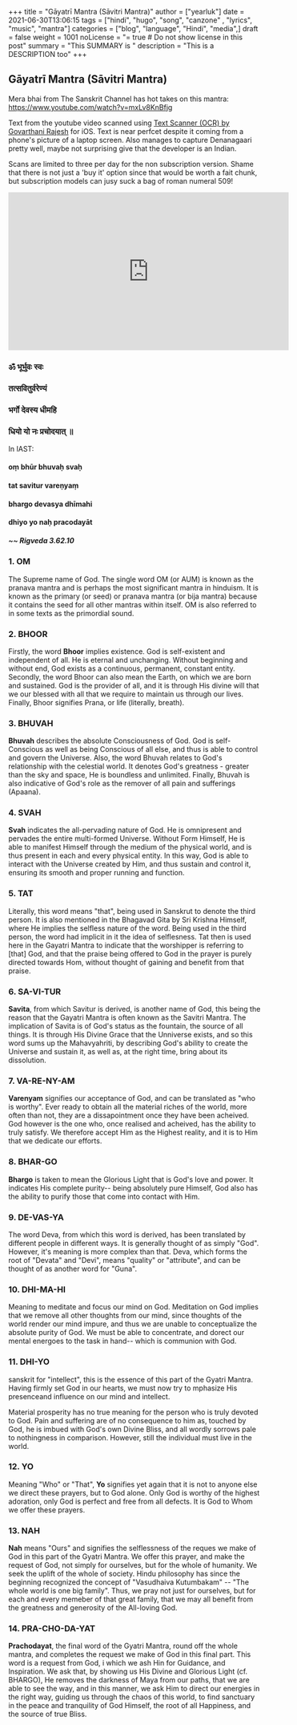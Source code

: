 
+++
title = "Gāyatrī Mantra (Sāvitri Mantra)"
author = ["yearluk"]
date = 2021-06-30T13:06:15
tags = ["hindi", "hugo", "song", "canzone" , "lyrics", "music", "mantra"]
categories = ["blog", "language", "Hindi", "media",]
draft = false
weight = 1001
noLicense = "= true # Do not show license in this post"
summary = "This SUMMARY is "
description = "This is a DESCRIPTION too"
+++


## Gāyatrī Mantra (Sāvitri Mantra)

Mera bhai from The Sanskrit Channel has hot takes on this mantra: https://www.youtube.com/watch?v=mxLv8KnBfjg

Text from the youtube video scanned using [Text Scanner (OCR)
by Govarthani Rajesh](https://apps.apple.com/us/app/text-scanner-ocr/id1225032527) for iOS. Text is near perfcet despite it coming from a phone's picture of a laptop screen. Also manages to capture Denanagaari pretty well, maybe not surprising give that the developer is an Indian.

Scans are limited to three per day for the non subscription version. Shame that there is not just a 'buy it' option since that would be worth a fait chunk, but subscription models can jusy suck a bag of roman numeral 509!


<iframe width="560" height="315"
  src="https://www.youtube.com/watch?v=SarlTxrAbIY&t=265s" 
  frameborder="0" 
  allow="accelerometer; autoplay; encrypted-media; gyroscope; picture-in-picture" 
  allowfullscreen></iframe>

### ॐ भूर्भुवः स्वः 
### तत्सवितुर्वरेण्यं 
### भर्गो देवस्य धीमहि 
### धियो यो नः प्रचोदयात् ॥

In IAST:

#### oṃ bhūr bhuvaḥ svaḥ
#### tat savitur vareṇyaṃ
#### bhargo devasya dhīmahi
#### dhiyo yo naḥ pracodayāt
##### ~~ Rigveda 3.62.10


### 1. OM 
The Supreme name of God. The single word OM (or AUM) is known as the pranava mantra and is perhaps the most significant mantra in hinduism. It is known as the primary (or seed) or pranava mantra (or bija mantra) because it contains the seed for all other mantras within itself. OM is also referred to in some texts as the primordial sound.

### 2. BHOOR  
Firstly, the word **Bhoor** implies existence. God is self-existent and independent of all. He is eternal and unchanging. Without beginning and without end, God exists as a continuous, permanent, constant entity. Secondly, the word Bhoor can also mean the Earth, on which we are born and sustained. God is the provider of all, and it is through His divine will that we our blessed with all that we require to maintain us through our lives. Finally, Bhoor signifies Prana, or life (literally, breath).

### 3. BHUVAH 
**Bhuvah** describes the absolute Consciousness of God. God is self-Conscious as well as being Conscious of all else, and thus is able to control and govern the Universe. Also, the word Bhuvah relates to God's relationship with the celestial world. It denotes God's greatness -  greater than the sky and space, He is boundless and unlimited. Finally, Bhuvah is also indicative of God's role as the remover of all pain and sufferings (Apaana).

### 4. SVAH  
**Svah** indicates the all-pervading nature of God. He is omnipresent and pervades the entire multi-formed Universe. Without Form Himself, He is able to manifest Himself through the medium of the physical world, and is thus present in each and every physical entity. In this way, God is able to interact with the Universe created by Him, and thus sustain and control it, ensuring its smooth and proper running and function.

### 5. TAT  
Literally, this word means "that", being used in Sanskrut to denote the third person. It is also mentioned in the Bhagavad Gita by Sri Krishna Himself, where He implies the selfless nature of the word. Being used in the third person, the word had implicit in it the idea of selflesness. Tat then is used here in the Gayatri Mantra to indicate that the worshipper is referring to [that] God, and that the praise being offered to God in the prayer is purely directed towards Hom, without thought of gaining and benefit from that praise.

### 6. SA-VI-TUR  
**Savita**, from which Savitur is derived, is another name of God, this being the reason that the Gayatri Mantra is often known as the Savitri Mantra. The implication of Savita is of God's status as the fountain, the source of all things. It is through His Divine Grace that the Unniverse exists, and so this word sums up the Mahavyahriti, by describing God's ability to create the Universe and sustain it, as well as, at the right time, bring about its dissolution.

### 7. VA-RE-NY-AM  
**Varenyam** signifies our acceptance of God, and can be translated as "who is worthy". Ever ready to obtain all the material riches of the world, more often than not, they are a dissapointment once they have been acheived. God however is the one who, once realised and acheived, has the ability to truly satisfy. We therefore accept Him as the Highest reality, and it is to Him that we dedicate our efforts.

### 8. BHAR-GO  
**Bhargo** is taken to mean the Glorious Light that is God's love and power. It indicates His complete purity-- being absolutely pure Himself, God also has the ability to purify those that come into contact with Him. 

### 9. DE-VAS-YA
The word Deva, from which this word is derived, has been translated by different people in different ways. It is generally thought of as  simply "God". However, it's meaning is more complex than that. Deva, which forms the root of "Devata" and "Devi", means "quality" or "attribute", and can be thought of as another word for "Guna".

### 10. DHI-MA-HI
Meaning to meditate and focus our mind on God. Meditation on God implies that we remove all other thoughts from our mind, since thoughts of the world render our mind impure, and thus we are unable to conceptualize the absolute purity of God. We must be able to concentrate, and dorect our mental energoes to the task in hand-- which is communion with God.

### 11. DHI-YO
sanskrit for "intellect", this is the essence of this part of the Gyatri Mantra. Having firmly set God in our hearts, we must now try to mphasize His presenceand influence on our mind and intellect.

Material prosperity has no true meaning for the person who is truly devoted to God. Pain and suffering are of no consequence to him as, touched by God, he is imbued with God's own Divine Bliss, and all wordly sorrows pale to nothingness in comparison. However, still the individual must live in the world.

### 12. YO
Meaning "Who" or "That", **Yo** signifies yet again that it is not to anyone else we direct these prayers, but to God alone. Only God is worthy of the highest adoration, only God is perfect and free from all defects. It is God to Whom we offer these prayers.

### 13. NAH
**Nah** means "Ours" and signifies the selflessness of the reques we make of God in this part of the Gyatri Mantra. We offer this prayer, and make the request of God, not simply for ourselves, but for the whole of humanity. We seek the uplift of the whole of society. Hindu philosophy has since the beginning recognized the concept of "Vasudhaiva Kutumbakam" -- "The whole world is one big family". Thus, we pray not just for ourselves, but for each and every memeber of that great family, that we may all benefit from the greatness and generosity of the All-loving God.

### 14. PRA-CHO-DA-YAT
**Prachodayat**, the final word of the Gyatri Mantra, round off the whole mantra, and completes the request we make of God in this final part. This word is a request from God, i which we ash Hin for Guidance, and Inspiration. We ask that, by showing us His Divine and Glorious Light (cf. BHARGO), He removes the darkness of Maya from our paths, that we are able to see the way, and in this manner, we ask Him to direct our energies in the right way, guiding us through the chaos of this world, to find sanctuary in the peace and tranquility of God Himself, the root of all Happiness, and the source of true Bliss.